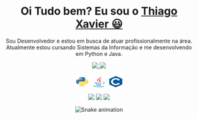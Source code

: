 <div>
  
  <h1 align="center">
    Oi Tudo bem? Eu sou o 
    <a href="https://www.linkedin.com/in/thiagoxaviercp/">Thiago Xavier 😃️</a>
  </h1>
  
  <p align="center">
    Sou Desenvolvedor e estou em busca de atuar profissionalmente na área. Atualmente estou cursando Sistemas da Informação e me desenvolvendo em Python e Java.
  </p>
</div>

<div align="center">
  <a href="https://github.com/ThiagoXavierCP">
    <img height="150em" src="https://github-readme-stats.vercel.app/api?username=ThiagoXavierCP&count_private=true&include_all_commits=true&show_icons=true&theme=dracula&hide_border=false&show_owner=true"/>
    <img height="150em" src="https://github-readme-stats.vercel.app/api/top-langs/?username=ThiagoXavierCP&theme=dracula&hide_border=false&&layout=compact"/>
  </a>
</div>

<div align="center" valign="top"><br>
  <img align="center" alt="python" height="30" width="40" src="https://raw.githubusercontent.com/devicons/devicon/master/icons/python/python-original.svg">
  <img align="center" alt="Java" height="30" width="40" src="https://raw.githubusercontent.com/devicons/devicon/master/icons/java/java-original.svg">
  <img align="center" alt="C" height="30" width="40" src="https://raw.githubusercontent.com/devicons/devicon/master/icons/c/c-plain.svg">
</div><br>

<div align="center">
  <a href="https://www.instagram.com/xavieer_16/" target="_blank"><img src="https://img.shields.io/badge/-Instagram-%23E4405F?style=for-the-badge&logo=instagram&logoColor=white" target="_blank"></a>
  <a href="https://www.linkedin.com/in/thiagoxaviercp/" target="_blank"><img src="https://img.shields.io/badge/-LinkedIn-%230077B5?style=for-the-badge&logo=linkedin&logoColor=white" target="_blank"></a> 
  <a href="mailto:tiagoxaviercp02@gmail.com"><img src="https://img.shields.io/badge/-Gmail-%23333?style=for-the-badge&logo=gmail&logoColor=white" target="_blank"></a>
</div>

<div align="center">

  ![Snake animation](https://github.com/danielbped/danielbped/blob/output/github-contribution-grid-snake.svg)
  
</div>
